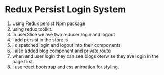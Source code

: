 # Redux Persist Login System

1. Using Redux persist Npm package
2. using redux toolkit.
3. In userSlice we ave two reducer login and logout
4. I add persist in the store.js
5. I dispatched login and logout into their components
6. I also added blog component and private route
7. when and user login they can see blogs oterwise they ave login in the page first.
8. I use react bootstrap and css animation for styling.
